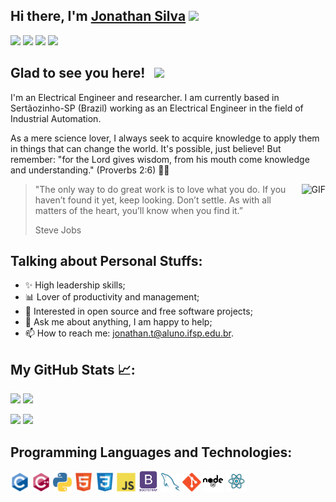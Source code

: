## Hi there, I'm <a href="https://www.github.com/JonathanTSilva/" target="_blank">Jonathan Silva</a> <img src="https://media.giphy.com/media/hvRJCLFzcasrR4ia7z/giphy.gif" width="25px">

[![](https://img.shields.io/badge/GitHub-100000?style=for-the-badge&logo=github&logoColor=white)](https://www.github.com/JonathanTSilva/)
[![](https://img.shields.io/badge/linkedin-%230077B5.svg?&style=for-the-badge&logo=linkedin&logoColor=white)](https://www.linkedin.com/in/JonathanTSilva/)
[![](https://img.shields.io/badge/YouTube-FF0000?style=for-the-badge&logo=youtube&logoColor=white)](https://www.youtube.com/channel/UCEqsLtzTIW-M81vMbQ8msnQ/featured)
[![](https://img.shields.io/badge/Gmail-D14836?style=for-the-badge&logo=gmail&logoColor=white)](mailto:jonathan.t@aluno.ifsp.edu.br)

## Glad to see you here! &nbsp; [![](https://views.whatilearened.today/views/github/JonathanTSilva/JonathanTSilva.svg)](http://github.com/JonathanTSilva/JonathanTSilva)

I'm an Electrical Engineer and researcher. I am currently based in Sertãozinho-SP (Brazil) working as an Electrical Engineer in the field of Industrial Automation.

As a mere science lover, I always seek to acquire knowledge to apply them in things that can change the world. It's possible, just believe! But remember: "for the Lord gives wisdom, from his mouth come knowledge and understanding." (Proverbs 2:6) 🙏🏻

<img align="right" alt="GIF" src="https://media.giphy.com/media/w60Q8TMl92U5hCq3Zb/giphy.gif" height="325" />

>"The only way to do great work is to love what you do. If you haven’t found it yet, keep looking. Don’t settle. As with all matters of the heart, you’ll know when you find it.” 
>
>Steve Jobs

## Talking about Personal Stuffs:
* ✨ High leadership skills;
* 📊 Lover of productivity and management;
* 🤝 Interested in open source and free software projects;
* 💬 Ask me about anything, I am happy to help;
* 📫 How to reach me: jonathan.t@aluno.ifsp.edu.br.

## My GitHub Stats 📈:
<p float="left">
  <img height="180em" src="https://github-readme-stats.vercel.app/api?username=JonathanTSilva&show_icons=true&hide_border=true&&count_private=true&include_all_commits=true" /> 
  <img height="180em" src="https://github-readme-stats.vercel.app/api/top-langs/?username=JonathanTSilva&exclude_repo=KNN-Image-Classification&show_icons=true&hide_border=true&layout=compact&langs_count=8"/>
</p>

![](https://github-readme-stats.vercel.app/api?username=JonathanTSilva&show_icons=true&hide_border=true&&count_private=true&include_all_commits=true)  ![](https://github-readme-stats.vercel.app/api/top-langs/?username=JonathanTSilva&exclude_repo=KNN-Image-Classification&show_icons=true&hide_border=true&layout=compact&langs_count=8)

## Programming Languages and Technologies:
<img src = 'https://github.com/JonathanTSilva/JonathanTSilva/blob/main/Images/c-original.svg' width='30'/> <img src = 'https://github.com/JonathanTSilva/JonathanTSilva/blob/main/Images/cpp.svg' width='30'/> <img src = 'https://github.com/JonathanTSilva/JonathanTSilva/blob/main/Images/python2.png' height='30'/>  <img src = 'https://github.com/JonathanTSilva/JonathanTSilva/blob/main/Images/html.svg' width='30'/> <img src = 'https://github.com/JonathanTSilva/JonathanTSilva/blob/main/Images/css.svg' width='30'/> <img src = 'https://github.com/JonathanTSilva/JonathanTSilva/blob/main/Images/js.svg' width='30'/> <img src = 'https://github.com/JonathanTSilva/JonathanTSilva/blob/main/Images/bootstrap.svg' width='33'/> <img src = 'https://github.com/JonathanTSilva/JonathanTSilva/blob/main/Images/sql.svg' width='30'/> <img src = 'https://github.com/JonathanTSilva/JonathanTSilva/blob/main/Images/git.svg' width='30'/> <img src = 'https://github.com/JonathanTSilva/JonathanTSilva/blob/main/Images/nodejs.svg' width='33'/> <img src = 'https://github.com/JonathanTSilva/JonathanTSilva/blob/main/Images/react.svg' width='33'/>

<!--**JonathanTSilva/JonathanTSilva** is a ✨ _special_ ✨ repository because its `README.md` (this file) appears on your GitHub profile.

Here are some ideas to get you started:

- 🔭 I’m currently working on ...
- 🌱 I’m currently learning ...
- 👯 I’m looking to collaborate on ...
- 🤔 I’m looking for help with ...
- 💬 Ask me about ...
- 📫 How to reach me: ...
- 😄 Pronouns: ...
- ⚡ Fun fact: ...

<a href="https://stackoverflow.com/help/badges/51/python?userid=562769"><img src = 'https://github.com/MarikIshtar007/MarikIshtar007/blob/master/images/python2.png' height='30'/></a>
<img src = 'https://github.com/MarikIshtar007/MarikIshtar007/blob/master/images/sql.svg' width='30'/>
<img src = 'https://github.com/MarikIshtar007/MarikIshtar007/blob/master/images/html.svg' width='30'/>
<img src = 'https://github.com/MarikIshtar007/MarikIshtar007/blob/master/images/js.svg' width='30'/>
<img src = 'https://github.com/MarikIshtar007/MarikIshtar007/blob/master/images/css.svg' width='30'/>
<img src = 'https://github.com/MarikIshtar007/MarikIshtar007/blob/master/images/bootstrap.svg' width='33'/>
<img src = 'https://github.com/MarikIshtar007/MarikIshtar007/blob/master/images/git.svg' width='30'/>

-->
